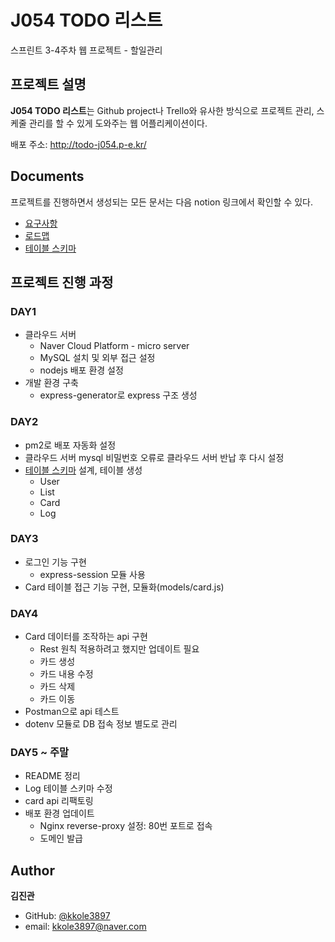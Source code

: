 # J054 TODO 리스트
스프린트 3-4주차 웹 프로젝트 - 할일관리

## 프로젝트 설명

**J054 TODO 리스트**는 Github project나 Trello와 유사한 방식으로 프로젝트 관리, 스케줄 관리를 할 수 있게 도와주는 웹 어플리케이션이다.

배포 주소: http://todo-j054.p-e.kr/ 

## Documents

프로젝트를 진행하면서 생성되는 모든 문서는 다음 notion 링크에서 확인할 수 있다.
- [요구사항](https://www.notion.so/kkole3897/dc4fa9c833d3405bb07637bbd9696204)
- [로드맵](https://www.notion.so/kkole3897/b459f2157bce42f99dcb9ff09253767c?v=194ca07169704d90b3c4532bc4b42d0f)
- [테이블 스키마](https://www.notion.so/kkole3897/DB-71cd55ad486b42438c75ba452f723941)

## 프로젝트 진행 과정

### DAY1

- 클라우드 서버
  - Naver Cloud Platform - micro server
  - MySQL 설치 및 외부 접근 설정
  - nodejs 배포 환경 설정
- 개발 환경 구축
  - express-generator로 express 구조 생성

### DAY2

- pm2로 배포 자동화 설정
- 클라우드 서버 mysql 비밀번호 오류로 클라우드 서버 반납 후 다시 설정
- [테이블 스키마](https://www.notion.so/kkole3897/DB-71cd55ad486b42438c75ba452f723941) 설계, 테이블 생성
  - User
  - List
  - Card
  - Log

### DAY3

- 로그인 기능 구현
  - express-session 모듈 사용
- Card 테이블 접근 기능 구현, 모듈화(models/card.js)

### DAY4

- Card 데이터를 조작하는 api 구현
  - Rest 원칙 적용하려고 했지만 업데이트 필요
  - 카드 생성
  - 카드 내용 수정
  - 카드 삭제
  - 카드 이동
- Postman으로 api 테스트
- dotenv 모듈로 DB 접속 정보 별도로 관리

### DAY5 ~ 주말

- README 정리
- Log 테이블 스키마 수정
- card api 리팩토링
- 배포 환경 업데이트
  - Nginx reverse-proxy 설정: 80번 포트로 접속
  - 도메인 발급

## Author

**김진관**

- GitHub: [@kkole3897](https://github.com/kkole3897)
- email: kkole3897@naver.com
